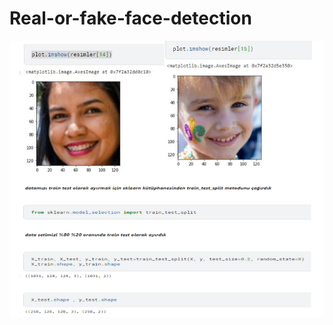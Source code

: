 # Real-or-fake-face-detection

![circuit diagram](https://raw.githubusercontent.com/Furkan179/Real-or-fake-face-detection/main/samplePicture.PNG)
